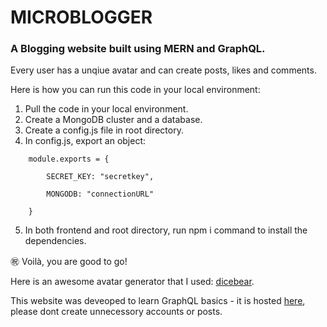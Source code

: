 # MICROBLOGGER

### A Blogging website built using MERN and GraphQL. 

Every user has a unqiue avatar and can create posts, likes and comments.

Here is how you can run this code in your local environment:

1. Pull the code in your local environment.
2. Create a MongoDB cluster and a database.
3. Create a config.js file in root directory.
4. In config.js, export an object:



```
    module.exports = {

        SECRET_KEY: "secretkey",

        MONGODB: "connectionURL"

    }

```
5. In both frontend and root directory, run npm i command to install the dependencies.

㊗️ Voilà, you are good to go!

Here is an awesome avatar generator that I used: [dicebear](https://avatars.dicebear.com/).

This website was deveoped to learn GraphQL basics - it is hosted [here](https://microblogger.netlify.app/), please dont create unnecessory accounts or posts.